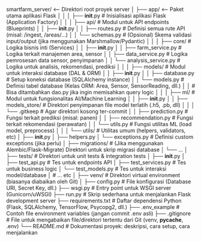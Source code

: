 smartfarm_server/                  <-- Direktori root proyek server
│
├── app/                           <-- Paket utama aplikasi Flask
│   │
│   ├── __init__.py                # Inisialisasi aplikasi Flask (Application Factory)
│   │
│   ├── api/                       # Modul untuk API endpoints (Blueprints)
│   │   ├── __init__.py
│   │   ├── routes.py              # Definisi semua rute API (misal: /ingest, /areas/...)
│   │   └── schemas.py             # (Opsional) Skema validasi input/output (jika menggunakan Marshmallow/Pydantic)
│   │
│   ├── core/                      # Logika bisnis inti (Services)
│   │   ├── __init__.py
│   │   ├── farm_service.py        # Logika terkait manajemen area, sensor
│   │   ├── data_service.py        # Logika pemrosesan data sensor, penyimpanan
│   │   └── analysis_service.py    # Logika untuk analisis, rekomendasi, prediksi
│   │
│   ├── models/                    # Modul untuk interaksi database (DAL & ORM)
│   │   ├── __init__.py
│   │   ├── database.py            # Setup koneksi database (SQLAlchemy instance)
│   │   └── models.py              # Definisi tabel database (Kelas ORM: Area, Sensor, SensorReading, dll.)
│   │   # Bisa ditambahkan dao.py jika ingin memisahkan query logic
│   │
│   ├── ml/                        # Modul untuk fungsionalitas AI/Machine Learning
│   │   ├── __init__.py
│   │   ├── models_store/          # Direktori penyimpanan file model terlatih (.h5, .pb, dll)
│   │   │   └── .gitkeep           # Agar direktori kosong ter-commit
│   │   ├── prediction.py          # Fungsi terkait prediksi (misal: panen)
│   │   ├── recommendation.py      # Fungsi terkait rekomendasi (perawatan)
│   │   └── utils.py               # Fungsi utilitas ML (load model, preprocess)
│   │
│   └── utils/                     # Utilitas umum (helpers, validators, etc)
│       ├── __init__.py
│       ├── helpers.py
│       └── exceptions.py          # Definisi custom exceptions (jika perlu)
│
├── migrations/                    # (Jika menggunakan Alembic/Flask-Migrate) Direktori untuk skrip migrasi database
│   └── ...
│
├── tests/                         # Direktori untuk unit tests & integration tests
│   ├── __init__.py
│   ├── test_api.py                # Tes untuk endpoints API
│   ├── test_services.py           # Tes untuk business logic
│   └── test_models.py             # Tes untuk interaksi model/database
│   # ... etc
│
├── venv/                          # Direktori virtual environment (biasanya diabaikan oleh Git)
│
├── config.py                      # File konfigurasi (Database URI, Secret Key, dll.)
├── wsgi.py                        # Entry point untuk WSGI server (Gunicorn/uWSGI)
├── run.py                         # Skrip sederhana untuk menjalankan Flask development server
├── requirements.txt               # Daftar dependensi Python (Flask, SQLAlchemy, TensorFlow, Psycopg2, dll.)
├── .env_example                   # Contoh file environment variables (jangan commit .env asli)
├── .gitignore                     # File untuk mengabaikan file/direktori tertentu dari Git (venv, __pycache__, .env)
└── README.md                      # Dokumentasi proyek: deskripsi, cara setup, cara menjalankan
